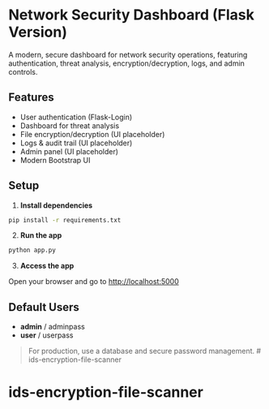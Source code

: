 # Network Security Dashboard (Flask Version)

A modern, secure dashboard for network security operations, featuring authentication, threat analysis, encryption/decryption, logs, and admin controls.

## Features
- User authentication (Flask-Login)
- Dashboard for threat analysis
- File encryption/decryption (UI placeholder)
- Logs & audit trail (UI placeholder)
- Admin panel (UI placeholder)
- Modern Bootstrap UI

## Setup

1. **Install dependencies**

```bash
pip install -r requirements.txt
```

2. **Run the app**

```bash
python app.py
```

3. **Access the app**

Open your browser and go to [http://localhost:5000](http://localhost:5000)

## Default Users
- **admin** / adminpass
- **user** / userpass

> For production, use a database and secure password management. # ids-encryption-file-scanner
# ids-encryption-file-scanner
